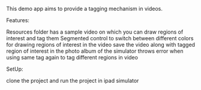 This demo app aims to provide a tagging mechanism in videos.

Features:

Resources folder has a sample video on which you can draw regions of interest and tag them
Segmented control to switch between different colors for drawing regions of interest in the video
save the video along with tagged region of interest in the photo album of the simulator
throws error when using same tag again to tag different regions in video

SetUp:

clone the project and run the project in ipad simulator

